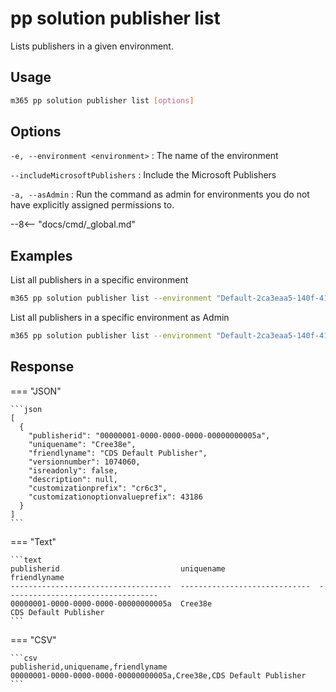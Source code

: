 # pp solution publisher list

Lists publishers in a given environment.

## Usage

```sh
m365 pp solution publisher list [options]
```

## Options

`-e, --environment <environment>`
: The name of the environment

`--includeMicrosoftPublishers`
: Include the Microsoft Publishers

`-a, --asAdmin`
: Run the command as admin for environments you do not have explicitly assigned permissions to.

--8<-- "docs/cmd/_global.md"

## Examples

List all publishers in a specific environment

```sh
m365 pp solution publisher list --environment "Default-2ca3eaa5-140f-4175-8261-3272edf9f339"
```

List all publishers in a specific environment as Admin

```sh
m365 pp solution publisher list --environment "Default-2ca3eaa5-140f-4175-8261-3272edf9f339" --asAdmin
```

## Response

=== "JSON"

    ```json
    [
      {
        "publisherid": "00000001-0000-0000-0000-00000000005a",
        "uniquename": "Cree38e",
        "friendlyname": "CDS Default Publisher",
        "versionnumber": 1074060,
        "isreadonly": false,
        "description": null,
        "customizationprefix": "cr6c3",
        "customizationoptionvalueprefix": 43186
      }
    ]
    ```

=== "Text"

    ```text
    publisherid                           uniquename                     friendlyname
    ------------------------------------  -----------------------------  ----------------------------------
    00000001-0000-0000-0000-00000000005a  Cree38e                        CDS Default Publisher
    ```

=== "CSV"

    ```csv
    publisherid,uniquename,friendlyname
    00000001-0000-0000-0000-00000000005a,Cree38e,CDS Default Publisher
    ```


